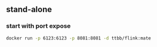 ## stand-alone
### start with port expose
```bash
docker run -p 6123:6123 -p 8081:8081 -d ttbb/flink:mate
```
